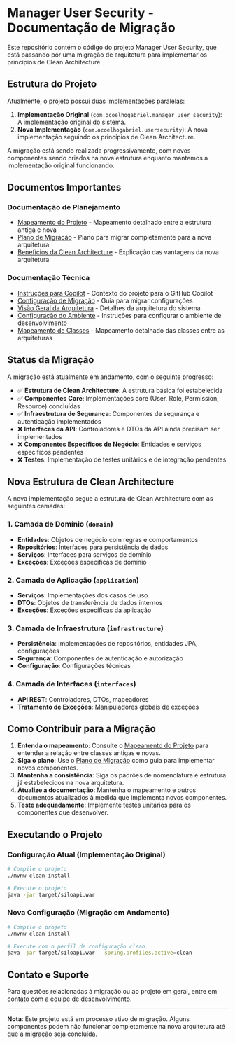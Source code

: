 # Manager User Security - Documentação de Migração

Este repositório contém o código do projeto Manager User Security, que está passando por uma migração de arquitetura para implementar os princípios de Clean Architecture.

## Estrutura do Projeto

Atualmente, o projeto possui duas implementações paralelas:

1. **Implementação Original** (`com.ocoelhogabriel.manager_user_security`): A implementação original do sistema.
2. **Nova Implementação** (`com.ocoelhogabriel.usersecurity`): A nova implementação seguindo os princípios de Clean Architecture.

A migração está sendo realizada progressivamente, com novos componentes sendo criados na nova estrutura enquanto mantemos a implementação original funcionando.

## Documentos Importantes

### Documentação de Planejamento

- [Mapeamento do Projeto](temp/project-mapping.md) - Mapeamento detalhado entre a estrutura antiga e nova
- [Plano de Migração](docs/migration-plan.md) - Plano para migrar completamente para a nova arquitetura
- [Benefícios da Clean Architecture](docs/clean-architecture-benefits.md) - Explicação das vantagens da nova arquitetura

### Documentação Técnica

- [Instruções para Copilot](docs/copilot-instructions.md) - Contexto do projeto para o GitHub Copilot
- [Configuração de Migração](docs/configuration-migration.md) - Guia para migrar configurações
- [Visão Geral da Arquitetura](docs/architecture-overview.md) - Detalhes da arquitetura do sistema
- [Configuração do Ambiente](docs/development-setup.md) - Instruções para configurar o ambiente de desenvolvimento
- [Mapeamento de Classes](docs/class-mapping.md) - Mapeamento detalhado das classes entre as arquiteturas

## Status da Migração

A migração está atualmente em andamento, com o seguinte progresso:

- ✅ **Estrutura de Clean Architecture**: A estrutura básica foi estabelecida
- ✅ **Componentes Core**: Implementações core (User, Role, Permission, Resource) concluídas
- ✅ **Infraestrutura de Segurança**: Componentes de segurança e autenticação implementados
- ❌ **Interfaces da API**: Controladores e DTOs da API ainda precisam ser implementados
- ❌ **Componentes Específicos de Negócio**: Entidades e serviços específicos pendentes
- ❌ **Testes**: Implementação de testes unitários e de integração pendentes

## Nova Estrutura de Clean Architecture

A nova implementação segue a estrutura de Clean Architecture com as seguintes camadas:

### 1. Camada de Domínio (`domain`)
- **Entidades**: Objetos de negócio com regras e comportamentos
- **Repositórios**: Interfaces para persistência de dados
- **Serviços**: Interfaces para serviços de domínio
- **Exceções**: Exceções específicas de domínio

### 2. Camada de Aplicação (`application`)
- **Serviços**: Implementações dos casos de uso
- **DTOs**: Objetos de transferência de dados internos
- **Exceções**: Exceções específicas da aplicação

### 3. Camada de Infraestrutura (`infrastructure`)
- **Persistência**: Implementações de repositórios, entidades JPA, configurações
- **Segurança**: Componentes de autenticação e autorização
- **Configuração**: Configurações técnicas

### 4. Camada de Interfaces (`interfaces`)
- **API REST**: Controladores, DTOs, mapeadores
- **Tratamento de Exceções**: Manipuladores globais de exceções

## Como Contribuir para a Migração

1. **Entenda o mapeamento**: Consulte o [Mapeamento do Projeto](temp/project-mapping.md) para entender a relação entre classes antigas e novas.
2. **Siga o plano**: Use o [Plano de Migração](docs/migration-plan.md) como guia para implementar novos componentes.
3. **Mantenha a consistência**: Siga os padrões de nomenclatura e estrutura já estabelecidos na nova arquitetura.
4. **Atualize a documentação**: Mantenha o mapeamento e outros documentos atualizados à medida que implementa novos componentes.
5. **Teste adequadamente**: Implemente testes unitários para os componentes que desenvolver.

## Executando o Projeto

### Configuração Atual (Implementação Original)

```bash
# Compile o projeto
./mvnw clean install

# Execute o projeto
java -jar target/siloapi.war
```

### Nova Configuração (Migração em Andamento)

```bash
# Compile o projeto
./mvnw clean install

# Execute com o perfil de configuração clean
java -jar target/siloapi.war --spring.profiles.active=clean
```

## Contato e Suporte

Para questões relacionadas à migração ou ao projeto em geral, entre em contato com a equipe de desenvolvimento.

---

**Nota**: Este projeto está em processo ativo de migração. Alguns componentes podem não funcionar completamente na nova arquitetura até que a migração seja concluída.